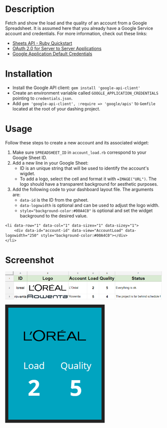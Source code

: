 # Description
Fetch and show the load and the quality of an account from a Google Spreadsheet. It is assumed here that you already have a Google Service account and credentials. For more information, check out these links:
* [Sheets API - Ruby Quickstart](https://developers.google.com/sheets/api/quickstart/ruby)
* [OAuth 2.0 for Server to Server Applications](https://developers.google.com/api-client-library/ruby/auth/service-accounts)
* [Google Application Default Credentials](https://developers.google.com/identity/protocols/application-default-credentials)

# Installation
* Install the Google API client: `gem install 'google-api-client'`
* Create an environment variable called `GOOGLE_APPLICATION_CREDENTIALS` pointing to `credentials.json`.
* Add `gem 'google-api-client', :require => 'google/apis'` to `Gemfile` located at the root of your dashing project.

# Usage
Follow these steps to create a new account and its associated widget:
1. Make sure `SPREADSHEET_ID` in `account_load.rb` correspond to your Google Sheet ID.
2. Add a new line in your Google Sheet:
    * ID is an unique string that will be used to identify the account's wigdet.
    * To add a logo, select the cell and format it with `=IMAGE("URL")`. The logo should have a transparent background for aesthetic purposes.
3. Add the following code to your dashboard layout file. The arguments are:
    * `data-id` is the ID from the gsheet.
    * `data-logowidth` is optional and can be used to adjust the logo width.
    * `style="background-color:#00A4C0"` is optional and set the widget background to the desired value.
```
<li data-row="1" data-col="1" data-sizex="1" data-sizey="1">
    <div data-id="account-id" data-view="AccountLoad" data-logowidth="250" style="background-color:#00A4C0"></div>
</li>
```

# Screenshot
![Sheet Example](screenshots/sheet_example.png)

![AccountLoad Preview](screenshots/account_load.png)
